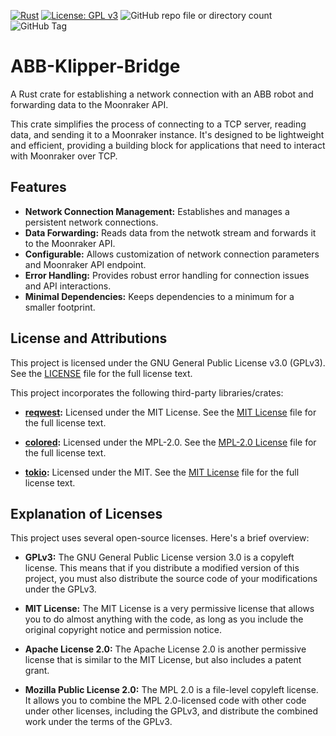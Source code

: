 [![Rust](https://github.com/DavidSeyserGit/ABB-Klipper-Middleware/actions/workflows/rust.yml/badge.svg)](https://github.com/DavidSeyserGit/ABB-Klipper-Middleware/actions/workflows/rust.yml) [![License: GPL v3](https://img.shields.io/badge/License-GPLv3-blue.svg)](https://www.gnu.org/licenses/gpl-3.0) ![GitHub repo file or directory count](https://img.shields.io/github/directory-file-count/DavidSeyserGit/ABB-Klipper-Middleware?style=flat) ![GitHub Tag](https://img.shields.io/github/v/tag/DavidSeyserGit/ABB-Klipper-Middleware)


# ABB-Klipper-Bridge
A Rust crate for establishing a network connection with an ABB robot and forwarding data to the Moonraker API.

This crate simplifies the process of connecting to a TCP server, reading data, and sending it to a Moonraker instance.  It's designed to be lightweight and efficient, providing a building block for applications that need to interact with Moonraker over TCP.

## Features

* **Network Connection Management:** Establishes and manages a persistent network connections.
* **Data Forwarding:** Reads data from the netwotk stream and forwards it to the Moonraker API.
* **Configurable:** Allows customization of network connection parameters and Moonraker API endpoint.
* **Error Handling:** Provides robust error handling for connection issues and API interactions.
* **Minimal Dependencies:** Keeps dependencies to a minimum for a smaller footprint.

## License and Attributions

This project is licensed under the GNU General Public License v3.0 (GPLv3).  See the [LICENSE](LICENSE) file for the full license text.

This project incorporates the following third-party libraries/crates:

* **[reqwest](https://github.com/seanmonstar/reqwest):** Licensed under the MIT License.  See the [MIT License](LICENSE-crate_name_1) file for the full license text.

* **[colored](https://github.com/colored-rs/colored):** Licensed under the MPL-2.0. See the [MPL-2.0 License](LICENSE-crate_name_2) file for the full license text.

* **[tokio](https://github.com/tokio-rs/tokio):** Licensed under the MIT. See the [MIT License](LICENSE-crate-name_3) file for the full license text.

## Explanation of Licenses

This project uses several open-source licenses.  Here's a brief overview:

* **GPLv3:** The GNU General Public License version 3.0 is a copyleft license. This means that if you distribute a modified version of this project, you must also distribute the source code of your modifications under the GPLv3.

* **MIT License:** The MIT License is a very permissive license that allows you to do almost anything with the code, as long as you include the original copyright notice and permission notice.

* **Apache License 2.0:** The Apache License 2.0 is another permissive license that is similar to the MIT License, but also includes a patent grant.

* **Mozilla Public License 2.0:** The MPL 2.0 is a file-level copyleft license.  It allows you to combine the MPL 2.0-licensed code with other code under other licenses, including the GPLv3, and distribute the combined work under the terms of the GPLv3.
